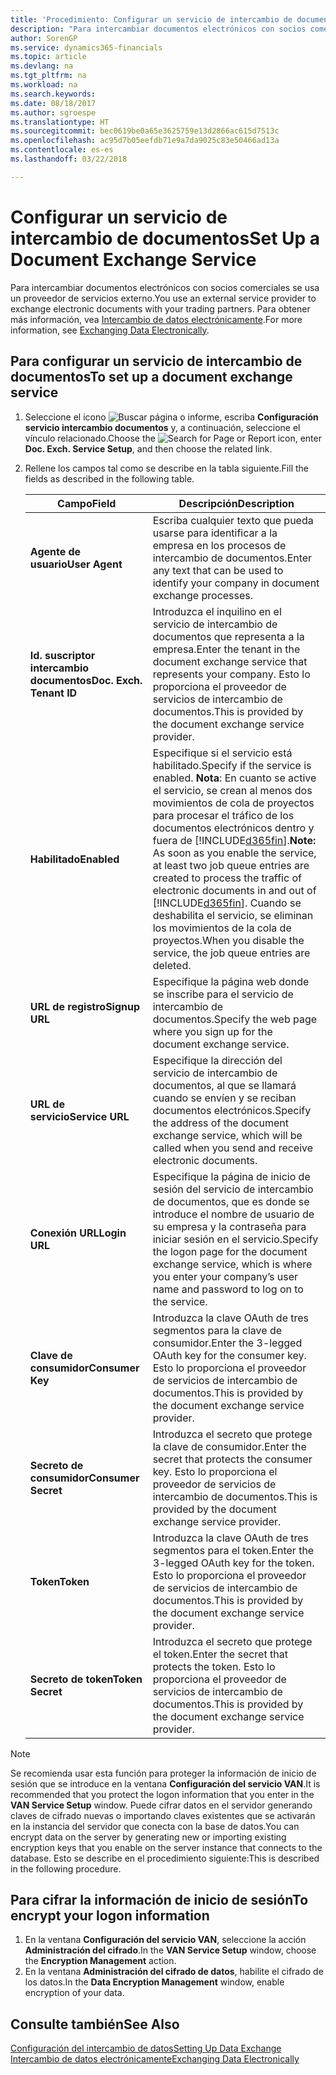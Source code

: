 ```yaml
---
title: 'Procedimiento: Configurar un servicio de intercambio de documentos | Documentos de Microsoft'
description: "Para intercambiar documentos electrónicos con socios comerciales se usa un proveedor de servicios externo."
author: SorenGP
ms.service: dynamics365-financials
ms.topic: article
ms.devlang: na
ms.tgt_pltfrm: na
ms.workload: na
ms.search.keywords: 
ms.date: 08/18/2017
ms.author: sgroespe
ms.translationtype: HT
ms.sourcegitcommit: bec0619be0a65e3625759e13d2866ac615d7513c
ms.openlocfilehash: ac95d7b05eefdb71e9a7da9025c83e50466ad13a
ms.contentlocale: es-es
ms.lasthandoff: 03/22/2018

---
```

# <a name="set-up-a-document-exchange-service"></a><span data-ttu-id="0c1a9-103">Configurar un servicio de intercambio de documentos</span><span class="sxs-lookup"><span data-stu-id="0c1a9-103">Set Up a Document Exchange Service</span></span>
<span data-ttu-id="0c1a9-104">Para intercambiar documentos electrónicos con socios comerciales se usa un proveedor de servicios externo.</span><span class="sxs-lookup"><span data-stu-id="0c1a9-104">You use an external service provider to exchange electronic documents with your trading partners.</span></span> <span data-ttu-id="0c1a9-105">Para obtener más información, vea [Intercambio de datos electrónicamente](across-data-exchange.md).</span><span class="sxs-lookup"><span data-stu-id="0c1a9-105">For more information, see [Exchanging Data Electronically](across-data-exchange.md).</span></span>  

## <a name="to-set-up-a-document-exchange-service"></a><span data-ttu-id="0c1a9-106">Para configurar un servicio de intercambio de documentos</span><span class="sxs-lookup"><span data-stu-id="0c1a9-106">To set up a document exchange service</span></span>  
1. <span data-ttu-id="0c1a9-107">Seleccione el icono ![Buscar página o informe](media/ui-search/search_small.png "icono Buscar página o informe"), escriba **Configuración servicio intercambio documentos** y, a continuación, seleccione el vínculo relacionado.</span><span class="sxs-lookup"><span data-stu-id="0c1a9-107">Choose the ![Search for Page or Report](media/ui-search/search_small.png "Search for Page or Report icon") icon, enter **Doc. Exch. Service Setup**, and then choose the related link.</span></span>  
2. <span data-ttu-id="0c1a9-108">Rellene los campos tal como se describe en la tabla siguiente.</span><span class="sxs-lookup"><span data-stu-id="0c1a9-108">Fill the fields as described in the following table.</span></span>  

    |<span data-ttu-id="0c1a9-109">Campo</span><span class="sxs-lookup"><span data-stu-id="0c1a9-109">Field</span></span>|<span data-ttu-id="0c1a9-110">Descripción</span><span class="sxs-lookup"><span data-stu-id="0c1a9-110">Description</span></span>|  
    |---------------------------------|---------------------------------------|  
    |<span data-ttu-id="0c1a9-111">**Agente de usuario**</span><span class="sxs-lookup"><span data-stu-id="0c1a9-111">**User Agent**</span></span>|<span data-ttu-id="0c1a9-112">Escriba cualquier texto que pueda usarse para identificar a la empresa en los procesos de intercambio de documentos.</span><span class="sxs-lookup"><span data-stu-id="0c1a9-112">Enter any text that can be used to identify your company in document exchange processes.</span></span>|  
    |<span data-ttu-id="0c1a9-113">**Id. suscriptor intercambio documentos**</span><span class="sxs-lookup"><span data-stu-id="0c1a9-113">**Doc. Exch. Tenant ID**</span></span>|<span data-ttu-id="0c1a9-114">Introduzca el inquilino en el servicio de intercambio de documentos que representa a la empresa.</span><span class="sxs-lookup"><span data-stu-id="0c1a9-114">Enter the tenant in the document exchange service that represents your company.</span></span> <span data-ttu-id="0c1a9-115">Esto lo proporciona el proveedor de servicios de intercambio de documentos.</span><span class="sxs-lookup"><span data-stu-id="0c1a9-115">This is provided by the document exchange service provider.</span></span>|  
    |<span data-ttu-id="0c1a9-116">**Habilitado**</span><span class="sxs-lookup"><span data-stu-id="0c1a9-116">**Enabled**</span></span>|<span data-ttu-id="0c1a9-117">Especifique si el servicio está habilitado.</span><span class="sxs-lookup"><span data-stu-id="0c1a9-117">Specify if the service is enabled.</span></span> <span data-ttu-id="0c1a9-118">**Nota**: En cuanto se active el servicio, se crean al menos dos movimientos de cola de proyectos para procesar el tráfico de los documentos electrónicos dentro y fuera de [!INCLUDE[d365fin](includes/d365fin_md.md)].</span><span class="sxs-lookup"><span data-stu-id="0c1a9-118">**Note:**  As soon as you enable the service, at least two job queue entries are created to process the traffic of electronic documents in and out of [!INCLUDE[d365fin](includes/d365fin_md.md)].</span></span> <span data-ttu-id="0c1a9-119">Cuando se deshabilita el servicio, se eliminan los movimientos de la cola de proyectos.</span><span class="sxs-lookup"><span data-stu-id="0c1a9-119">When you disable the service, the job queue entries are deleted.</span></span>|  
    |<span data-ttu-id="0c1a9-120">**URL de registro**</span><span class="sxs-lookup"><span data-stu-id="0c1a9-120">**Signup URL**</span></span>|<span data-ttu-id="0c1a9-121">Especifique la página web donde se inscribe para el servicio de intercambio de documentos.</span><span class="sxs-lookup"><span data-stu-id="0c1a9-121">Specify the web page where you sign up for the document exchange service.</span></span>|  
    |<span data-ttu-id="0c1a9-122">**URL de servicio**</span><span class="sxs-lookup"><span data-stu-id="0c1a9-122">**Service URL**</span></span>|<span data-ttu-id="0c1a9-123">Especifique la dirección del servicio de intercambio de documentos, al que se llamará cuando se envíen y se reciban documentos electrónicos.</span><span class="sxs-lookup"><span data-stu-id="0c1a9-123">Specify the address of the document exchange service, which will be called when you send and receive electronic documents.</span></span>|  
    |<span data-ttu-id="0c1a9-124">**Conexión URL**</span><span class="sxs-lookup"><span data-stu-id="0c1a9-124">**Login URL**</span></span>|<span data-ttu-id="0c1a9-125">Especifique la página de inicio de sesión del servicio de intercambio de documentos, que es donde se introduce el nombre de usuario de su empresa y la contraseña para iniciar sesión en el servicio.</span><span class="sxs-lookup"><span data-stu-id="0c1a9-125">Specify the logon page for the document exchange service, which is where you enter your company’s user name and password to log on to the service.</span></span>|  
    |<span data-ttu-id="0c1a9-126">**Clave de consumidor**</span><span class="sxs-lookup"><span data-stu-id="0c1a9-126">**Consumer Key**</span></span>|<span data-ttu-id="0c1a9-127">Introduzca la clave OAuth de tres segmentos para la clave de consumidor.</span><span class="sxs-lookup"><span data-stu-id="0c1a9-127">Enter the 3-legged OAuth key for the consumer key.</span></span> <span data-ttu-id="0c1a9-128">Esto lo proporciona el proveedor de servicios de intercambio de documentos.</span><span class="sxs-lookup"><span data-stu-id="0c1a9-128">This is provided by the document exchange service provider.</span></span>|  
    |<span data-ttu-id="0c1a9-129">**Secreto de consumidor**</span><span class="sxs-lookup"><span data-stu-id="0c1a9-129">**Consumer Secret**</span></span>|<span data-ttu-id="0c1a9-130">Introduzca el secreto que protege la clave de consumidor.</span><span class="sxs-lookup"><span data-stu-id="0c1a9-130">Enter the secret that protects the consumer key.</span></span> <span data-ttu-id="0c1a9-131">Esto lo proporciona el proveedor de servicios de intercambio de documentos.</span><span class="sxs-lookup"><span data-stu-id="0c1a9-131">This is provided by the document exchange service provider.</span></span>|  
    |<span data-ttu-id="0c1a9-132">**Token**</span><span class="sxs-lookup"><span data-stu-id="0c1a9-132">**Token**</span></span>|<span data-ttu-id="0c1a9-133">Introduzca la clave OAuth de tres segmentos para el token.</span><span class="sxs-lookup"><span data-stu-id="0c1a9-133">Enter the 3-legged OAuth key for the token.</span></span> <span data-ttu-id="0c1a9-134">Esto lo proporciona el proveedor de servicios de intercambio de documentos.</span><span class="sxs-lookup"><span data-stu-id="0c1a9-134">This is provided by the document exchange service provider.</span></span>|  
    |<span data-ttu-id="0c1a9-135">**Secreto de token**</span><span class="sxs-lookup"><span data-stu-id="0c1a9-135">**Token Secret**</span></span>|<span data-ttu-id="0c1a9-136">Introduzca el secreto que protege el token.</span><span class="sxs-lookup"><span data-stu-id="0c1a9-136">Enter the secret that protects the token.</span></span> <span data-ttu-id="0c1a9-137">Esto lo proporciona el proveedor de servicios de intercambio de documentos.</span><span class="sxs-lookup"><span data-stu-id="0c1a9-137">This is provided by the document exchange service provider.</span></span>|  

> [!NOTE]  
>  <span data-ttu-id="0c1a9-138">Se recomienda usar esta función para proteger la información de inicio de sesión que se introduce en la ventana **Configuración del servicio VAN**.</span><span class="sxs-lookup"><span data-stu-id="0c1a9-138">It is recommended that you protect the logon information that you enter in the **VAN Service Setup** window.</span></span> <span data-ttu-id="0c1a9-139">Puede cifrar datos en el servidor generando claves de cifrado nuevas o importando claves existentes que se activarán en la instancia del servidor que conecta con la base de datos.</span><span class="sxs-lookup"><span data-stu-id="0c1a9-139">You can encrypt data on the server by generating new or importing existing encryption keys that you enable on the server instance that connects to the database.</span></span> <span data-ttu-id="0c1a9-140">Esto se describe en el procedimiento siguiente:</span><span class="sxs-lookup"><span data-stu-id="0c1a9-140">This is described in the following procedure.</span></span>  

## <a name="to-encrypt-your-logon-information"></a><span data-ttu-id="0c1a9-141">Para cifrar la información de inicio de sesión</span><span class="sxs-lookup"><span data-stu-id="0c1a9-141">To encrypt your logon information</span></span>  
1. <span data-ttu-id="0c1a9-142">En la ventana **Configuración del servicio VAN**, seleccione la acción **Administración del cifrado**.</span><span class="sxs-lookup"><span data-stu-id="0c1a9-142">In the **VAN Service Setup** window, choose the **Encryption Management** action.</span></span>  
2. <span data-ttu-id="0c1a9-143">En la ventana **Administración del cifrado de datos**, habilite el cifrado de los datos.</span><span class="sxs-lookup"><span data-stu-id="0c1a9-143">In the **Data Encryption Management** window, enable encryption of your data.</span></span> <!--For more information, see [Manage Data Encryption](../manage-data-encryption.md).-->  

## <a name="see-also"></a><span data-ttu-id="0c1a9-144">Consulte también</span><span class="sxs-lookup"><span data-stu-id="0c1a9-144">See Also</span></span>  
[<span data-ttu-id="0c1a9-145">Configuración del intercambio de datos</span><span class="sxs-lookup"><span data-stu-id="0c1a9-145">Setting Up Data Exchange</span></span>](across-set-up-data-exchange.md)  
[<span data-ttu-id="0c1a9-146">Intercambio de datos electrónicamente</span><span class="sxs-lookup"><span data-stu-id="0c1a9-146">Exchanging Data Electronically</span></span>](across-data-exchange.md)

